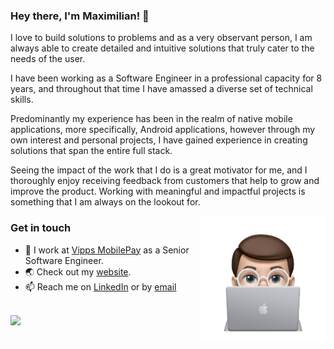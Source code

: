 ### Hey there, I'm Maximilian! 👋

<p>
I love to build solutions to problems and as a very observant person, I am always able to create detailed and intuitive solutions that truly cater to the needs of the user.

I have been working as a Software Engineer in a professional capacity for 8 years, and throughout that time I have amassed a diverse set of technical skills. 

Predominantly my experience has been in the realm of native mobile applications, more specifically, Android applications, however through my own interest and personal projects, I have gained experience in creating solutions that span the entire full stack.

Seeing the impact of the work that I do is a great motivator for me, and I thoroughly enjoy receiving feedback from customers that help to grow and improve the product. Working with meaningful and impactful projects is something that I am always on the lookout for.
</p>

<img align="right" src="https://raw.githubusercontent.com/maxhvesser/maxhvesser/main/avatar_working.png" width="200">

### Get in touch

- 🏢 I work at [Vipps MobilePay](https://vipps.no) as a Senior Software Engineer.
- 🌏 Check out my [website](https://github.com/maxhvesser/mhl-site).
- 📫 Reach me on [LinkedIn](https://www.linkedin.com/in/maximilian-hvesser-lewis-4730a91b4/) or by [email](mailto:max@hvesserlewis.com)

<br/>
<div align="left">
  <picture>
    <source
      srcset="https://github-readme-stats.vercel.app/api?username=maxhvesser&show_icons=true&theme=dark"
      media="(prefers-color-scheme: dark)"
    />
    <source
      srcset="https://github-readme-stats.vercel.app/api?username=maxhvesser&show_icons=true"
      media="(prefers-color-scheme: light), (prefers-color-scheme: no-preference)"
    />
    <img src="https://github-readme-stats.vercel.app/api?username=maxhvesser&show_icons=true" />
  </picture>
</div>
